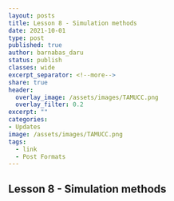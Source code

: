 ```yaml
---
layout: posts
title: Lesson 8 - Simulation methods
date: 2021-10-01
type: post
published: true
author: barnabas_daru
status: publish
classes: wide
excerpt_separator: <!--more-->
share: true
header:
  overlay_image: /assets/images/TAMUCC.png
  overlay_filter: 0.2
excerpt: ""
categories:
- Updates
image: /assets/images/TAMUCC.png
tags:
  - link
  - Post Formats
---
```


## Lesson 8 - Simulation methods



